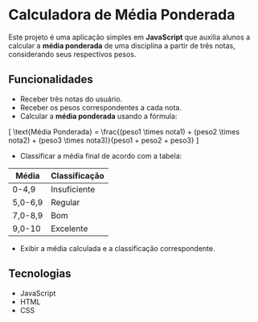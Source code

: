 # Calculadora de Média Ponderada

Este projeto é uma aplicação simples em **JavaScript** que auxilia alunos a calcular a **média ponderada** de uma disciplina a partir de três notas, considerando seus respectivos pesos.

## Funcionalidades

- Receber três notas do usuário.
- Receber os pesos correspondentes a cada nota.
- Calcular a **média ponderada** usando a fórmula:

\[
\text{Média Ponderada} = \frac{(peso1 \times nota1) + (peso2 \times nota2) + (peso3 \times nota3)}{peso1 + peso2 + peso3}
\]

- Classificar a média final de acordo com a tabela:

| Média | Classificação |
|-------|---------------|
| 0-4,9 | Insuficiente  |
| 5,0-6,9 | Regular     |
| 7,0-8,9 | Bom         |
| 9,0-10 | Excelente    |

- Exibir a média calculada e a classificação correspondente.

## Tecnologias

- JavaScript
- HTML
- CSS
   
